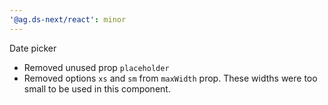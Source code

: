```yaml
---
'@ag.ds-next/react': minor
---
```


Date picker

- Removed unused prop `placeholder` 
- Removed options `xs` and `sm` from `maxWidth` prop. These widths were too small to be used in this component.
